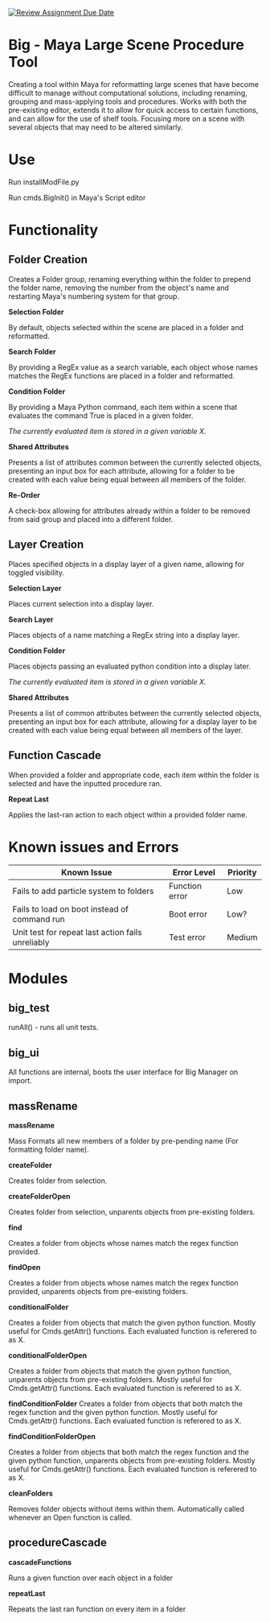 [![Review Assignment Due Date](https://classroom.github.com/assets/deadline-readme-button-22041afd0340ce965d47ae6ef1cefeee28c7c493a6346c4f15d667ab976d596c.svg)](https://classroom.github.com/a/Tn7g_Mhz)

# Big - Maya Large Scene Procedure Tool

Creating a tool within Maya for reformatting large scenes that have become difficult to manage without computational solutions, including renaming, grouping and mass-applying tools and procedures. Works with both the pre-existing editor, extends it to allow for quick access to certain functions, and can allow for the use of shelf tools. Focusing more on a scene with several objects that may need to be altered similarly.

# Use

Run installModFile.py

Run cmds.BigInit() in Maya's Script editor

# Functionality

## __Folder Creation__

Creates a Folder group, renaming everything within the folder to prepend the folder name, removing the number from the object's name and restarting Maya's numbering system for that group.

**Selection Folder**

By default, objects selected within the scene are placed in a folder and reformatted.

**Search Folder**

By providing a RegEx value as a search variable, each object whose names matches the RegEx functions are placed in a folder and reformatted.

**Condition Folder**

By providing a Maya Python command, each item within a scene that evaluates the command True is placed in a given folder. 

*The currently evaluated item is stored in a given variable X.*

**Shared Attributes**

Presents a list of attributes common between the currently selected objects, presenting an input box for each attribute, allowing for a folder to be created with each value being equal between all members of the folder. 

**Re-Order**

A check-box allowing for attributes already within a folder to be removed from said group and placed into a different folder.

## __Layer Creation__ 

Places specified objects in a display layer of a given name, allowing for toggled visibility. 

**Selection Layer**

Places current selection into a display layer.

**Search Layer**

Places objects of a name matching a RegEx string into a display layer.

**Condition Folder**

Places objects passing an evaluated python condition into a display later.

*The currently evaluated item is stored in a given variable X.*

**Shared Attributes**

Presents a list of common attributes between the currently selected objects, presenting an input box for each attribute, allowing for a display layer to be created with each value being equal between all members of the layer.

## __Function Cascade__

When provided a folder and appropriate code, each item within the folder is selected and have the inputted procedure ran.

**Repeat Last**

Applies the last-ran action to each object within a provided folder name.

# Known issues and Errors

|**Known Issue**|**Error Level**|**Priority**
|---------|---------------|------------------|
|Fails to add particle system to folders|Function error|Low|
|Fails to load on boot instead of command run|Boot error|Low?|
|Unit test for repeat last action fails unreliably|Test error|Medium|

# Modules

## big_test
  
runAll() - runs all unit tests.

## big_ui

All functions are internal, boots the user interface for Big Manager on import. 

## massRename

**massRename**
    
Mass Formats all new members of a folder by pre-pending name (For formatting folder name).

**createFolder**

Creates folder from selection.

**createFolderOpen**
  
Creates folder from selection, unparents objects from pre-existing folders.

**find**

Creates a folder from objects whose names match the regex function provided.

**findOpen**

Creates a folder from objects whose names match the regex function provided, unparents objects from pre-existing folders.

**conditionalFolder**

Creates a folder from objects that match the given python function. Mostly useful for Cmds.getAttr() functions. Each evaluated function is referered to as X.

**conditionalFolderOpen**

Creates a folder from objects that match the given python function, unparents objects from pre-existing folders. Mostly useful for Cmds.getAttr() functions. Each evaluated function is referered to as X.

**findConditionFolder**
Creates a folder from objects that both match the regex function and the given python function. Mostly useful for Cmds.getAttr() functions. Each evaluated function is referered to as X.

**findConditionFolderOpen**
    
Creates a folder from objects that both match the regex function and the given python function, unparents objects from pre-existing folders. Mostly useful for Cmds.getAttr() functions. Each evaluated function is referered to as X.

**cleanFolders**

Removes folder objects without items within them. Automatically called whenever an Open function is called.

## procedureCascade

**cascadeFunctions**

Runs a given function over each object in a folder

**repeatLast**

Repeats the last ran function on every item in a folder
